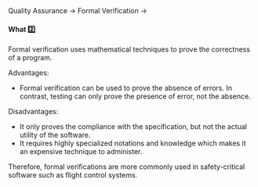 <link rel="stylesheet" href="{{baseUrl}}/css/textbook.css">

<div class="website-content">

<div id="path">Quality Assurance &rarr; Formal Verification &rarr;</div>

<div id="title">

#### What :two:

</div>

<div id="body">

Formal verification uses mathematical techniques to prove the correctness of a program.

Advantages:

* Formal verification can be used to prove the absence of errors. In contrast, testing can only prove the presence of error, not the absence.

Disadvantages:

* It only proves the compliance with the specification, but not the actual utility of the software.
* It requires highly specialized notations and knowledge which makes it an expensive technique to administer.

Therefore, formal verifications are more commonly used in safety-critical software such as flight control systems.

</div>

<div id="extras">

<include src="exercises.md" />

<div>

</div>
